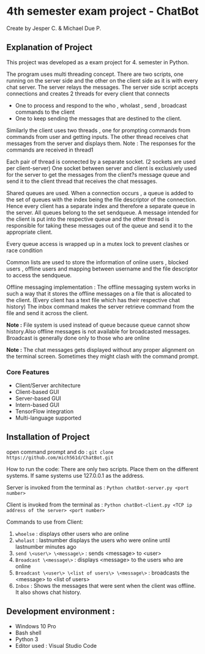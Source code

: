 # 4th semester exam project - ChatBot
Create by Jesper C. & Michael Due P.

## Explanation of Project
This project was developed as a exam project for 4. semester in Python.

The program uses multi threading concept. There are two scripts, one running on the server side and the other on the client side as it is with every chat server. The server relays the messages. The server side script accepts connections and creates 2 threads for every client that connects 
- One to process and respond to the who , wholast , send , broadcast commands to the client
- One to keep sending the messages that are destined to the client.

Similarly the client uses two threads , one for prompting commands from commands  from user and getting inputs. The other thread  receives chat messages from the server and displays them.  Note : The responses for the commands are received in thread1 

Each pair of thread is connected by a separate socket. (2 sockets are used per client-server) 
One socket between server and client is exclusively used for the server to get the messages from the client?s message queue and send it to the client thread that receives the chat messages.

Shared queues are used. When a connection occurs , a queue is added to the set of queues with the index being the file descriptor of the connection. Hence every client has a separate index and therefore a separate queue in the server. All queues belong to the set sendqueue. 
A message intended for the client is put into the respective queue and the other thread is responsible for taking these messages out of the queue and send it to the appropriate client.

Every queue access is wrapped up in a mutex lock to prevent clashes or race condition

Common lists are used to store the information of online users , blocked users , offline users and mapping between username and the file descriptor to access the sendqueue.

Offline messaging implementation : The offline messaging system works in such a way that it stores the offline messages on a file that is allocated to the client. (Every client has a text file which has their respective chat history)  The inbox command makes the server retrieve command from the file and send it across the client.

**Note :** File system is used instead of queue because queue cannot show history.Also offline messages is not available for broadcasted messages. Broadcast is generally done only to those who are online 

**Note :** The chat messages gets displayed without any proper alignment on the terminal screen. Sometimes they might clash with the command prompt. 


### Core Features
- Client/Server architecture
- Client-based GUI
- Server-based GUI
- Intern-based GUI
- TensorFlow integration
- Multi-language supported

## Installation of Project
open command prompt and do : `git clone https://github.com/mich561d/ChatBot.git`

How to run the code:
There are only two scripts. Place them on the different systems. If same systems use 127.0.0.1 as the address. 

Server is invoked from the terminal as : `Python chatBot-server.py <port number>`

Client is invoked from the terminal as : `Python chatBot-client.py <TCP ip address of the server> <port number>`

Commands to use from Client:
1. `whoelse` : displays other users who are online
2. `wholast` : lastnumber displays the users who were online until lastnumber minutes ago
3. `send \<user\> \<message\>` : sends \<message\> to \<user\>
4. `Broadcast \<message\>` : displays \<message\> to the users who are online
5. `Broadcast \<user\> \<list of users\> \<message\>` :  broadcasts the \<message\> to \<list of users\>
6. `Inbox` : Shows the messages that were sent when the client was offline. It also shows chat history.

## Development environment :
- Windows 10 Pro
- Bash shell
- Python 3
- Editor used : Visual Studio Code
